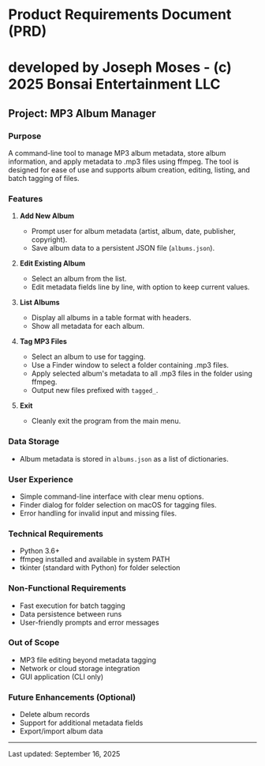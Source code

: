 # Product Requirements Document (PRD)
# developed by Joseph Moses - (c) 2025 Bonsai Entertainment LLC
## Project: MP3 Album Manager

### Purpose
A command-line tool to manage MP3 album metadata, store album information, and apply metadata to .mp3 files using ffmpeg. The tool is designed for ease of use and supports album creation, editing, listing, and batch tagging of files.

### Features
1. **Add New Album**
   - Prompt user for album metadata (artist, album, date, publisher, copyright).
   - Save album data to a persistent JSON file (`albums.json`).

2. **Edit Existing Album**
   - Select an album from the list.
   - Edit metadata fields line by line, with option to keep current values.

3. **List Albums**
   - Display all albums in a table format with headers.
   - Show all metadata for each album.

4. **Tag MP3 Files**
   - Select an album to use for tagging.
   - Use a Finder window to select a folder containing .mp3 files.
   - Apply selected album's metadata to all .mp3 files in the folder using ffmpeg.
   - Output new files prefixed with `tagged_`.

5. **Exit**
   - Cleanly exit the program from the main menu.

### Data Storage
- Album metadata is stored in `albums.json` as a list of dictionaries.

### User Experience
- Simple command-line interface with clear menu options.
- Finder dialog for folder selection on macOS for tagging files.
- Error handling for invalid input and missing files.

### Technical Requirements
- Python 3.6+
- ffmpeg installed and available in system PATH
- tkinter (standard with Python) for folder selection

### Non-Functional Requirements
- Fast execution for batch tagging
- Data persistence between runs
- User-friendly prompts and error messages

### Out of Scope
- MP3 file editing beyond metadata tagging
- Network or cloud storage integration
- GUI application (CLI only)

### Future Enhancements (Optional)
- Delete album records
- Support for additional metadata fields
- Export/import album data

---
Last updated: September 16, 2025
